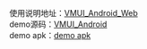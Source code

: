 
使用说明地址：[VMUI_Android_Web](https://viomihome.github.io/VMUI_Android_Web/)  
demo源码：[VMUI_Android](https://github.com/ViomiHome/VMUI_Android)  
demo apk：[demo apk](https://fir.im/vmui)  


